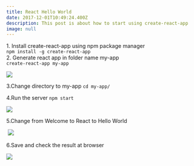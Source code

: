 ```yaml
---
title: React Hello World
date: 2017-12-01T10:49:24.400Z
description: This post is about how to start using create-react-app
image: null
---
```

1\. Install create-react-app using npm package manager \
`npm install -g create-react-app`\
2\. Generate react app in folder name my-app \
`create-react-app my-app`

![](https://cdn.buttercms.com/r69wnaOHRX20aoURgnuW)

3\.Change directory to my-app `cd my-app/`

4\.Run the server `npm start`

![](https://cdn.buttercms.com/jIR6p9XBRnyQsf9Dbw9A)

5\.Change from Welcome to React to Hello World

 ![](https://cdn.buttercms.com/6w5GnEMRTDJ92fCG23lx)

6\.Save and check the result at browser

![](https://cdn.buttercms.com/KFdEXHGDS5OUDJTpnB20)
